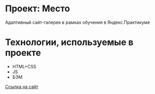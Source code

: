 # Проект: Место

Адаптивный сайт-галерея в рамках обучения в Яндекс.Практикуме

# Технологии, используемые в проекте
- HTML+CSS
- JS
- БЭМ

[Ссылка на сайт](https://yelex.github.io/mesto/)
